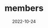 ---
title: members
date: 2022-10-24

type: landing

sections:
  - block: members
    content:
      title: Meet members of LAMOR
      # Choose which groups/teams of users to display.
      #   Edit `user_groups` in each user's profile to add them to one or more of these groups.
      user_groups:
          - Professor
          - Researchers
          - Students
          - Intern
          - Alumni
          - Principal Investigators
          - Grad Students
          - Administration
          - Visitors
      sort_by: Params.last_name
      sort_ascending: true
    design:
      show_interests: false
      show_role: true
      show_social: false
---